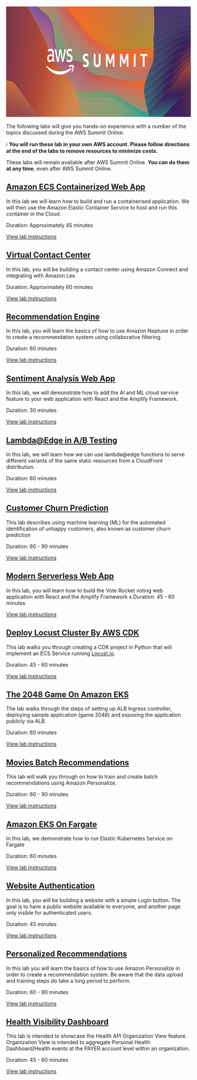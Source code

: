 <p align="center">
  <img width="700" height="300" src="images/summit.png">
</p>

The following labs will give you hands-on experience with a number of the topics discussed during the AWS Summit Online.

ℹ️ **You will run these lab in your own AWS account. Please follow directions at the end of the labs to remove resources to minimize costs.**

These labs will remain available after AWS Summit Online. **You can do them at any time**, even after AWS Summit Online.

## [Amazon ECS Containerized Web App](bit.ly/3fv4gDA)

In this lab we will learn how to build and run a containerised application. We will then use the Amazon Elastic Container Service to host and run this container in the Cloud.

Duration: Approximately 45 minutes

[View lab instructions](bit.ly/3fv4gDA)

## [Virtual Contact Center](bit.ly/2YRdmF1)

In this lab, you will be building a contact center using Amazon Connect and integrating with Amazon Lex.

Duration: Approximately 60 minutes

[View lab instructions](bit.ly/2YRdmF1)



## [Recommendation Engine](bit.ly/2yBHucR)

In this lab, you will learn the basics of how to use Amazon Neptune in order to create a recommendation system using collaborative filtering.

Duration: 60 minutes

[View lab instructions](bit.ly/2yBHucR)

## [Sentiment Analysis Web App](bit.ly/35NX9Sb)

In this lab, we will demonstrate how to add the AI and ML cloud service feature to your web application with React and the Amplify Framework.

Duration: 30 minutes

[View lab instructions](bit.ly/35NX9Sb)

## [Lambda@Edge in A/B Testing](bit.ly/2YQuyu9)

In this lab, we will learn how we can use lambda@edge functions to serve different variants of the same static resources from a CloudFront distribution.

Duration: 60 minutes

[View lab instructions](bit.ly/2YQuyu9)

## [Customer Churn Prediction](bit.ly/35OfP4e)

This lab describes using machine learning (ML) for the automated identification of unhappy customers, also known as customer churn prediction

Duration: 60 - 90 minutes

[View lab instructions](bit.ly/35OfP4e)

## [Modern Serverless Web App](bit.ly/3dycWqX)

In this lab, you will learn how to build the Vote Rocket voting web application with React and the Amplify Framework
s
Duration: 45 - 60 minutes

[View lab instructions](bit.ly/3dycWqX)


## [Deploy Locust Cluster By AWS CDK](bit.ly/3bm9RbW)

This lab walks you through creating a CDK project in Python that will implement an ECS Service running [Locust.io](https://locust.io/).

Duration: 45 - 60 minutes

[View lab instructions](bit.ly/3bm9RbW)


## [The 2048 Game On Amazon EKS](bit.ly/3fEWy9W)

The lab walks through the steps of setting up ALB Ingress controller, deploying sample application (game 2048) and exposing the application publicly via ALB.

Duration: 60 minutes

[View lab instructions](bit.ly/3fEWy9W)

## [Movies Batch Recommendations](bit.ly/3dzvqaJs)

This lab will walk you through on how to train and create batch recommendations using Amazon Personalize. 

Duration: 60 - 90 minutes

[View lab instructions](bit.ly/3dzvqaJ)

## [Amazon EKS On Fargate](bit.ly/2zwy4z5)

In this lab, we demonstrate how to run Elastic Kubernetes Service on Fargate

Duration: 60 minutes

[View lab instructions](https://github.com/kmhabib/fargatedevlab/blob/master/FargateDevLab.md)

## [Website Authentication](bit.ly/3fEdpty)

In this lab, you will be building a website with a simple Login button. The goal is to have a public website available to everyone, and another page only visible for authenticated users.

Duration: 45 minutes

[View lab instructions](bit.ly/3fEdpty)

## [Personalized Recommendations](bit.ly/2LjLTDY)

In this lab you will learn the basics of how to use Amazon Personalize in order to create a recommendation system. Be aware that the data upload and training steps do take a long period to perform.

Duration: 60 - 90 minutes

[View lab instructions](bit.ly/2LjLTDY)

## [Health Visibility Dashboard](bit.ly/2WKFW8k)

This lab is intended to showcase the Health API Organization View feature. Organization View is intended to aggregate Personal Health Dashboard/Health events at the PAYER account level within an organization.

Duration: 45 - 60 minutes

[View lab instructions](hbit.ly/2WKFW8k)